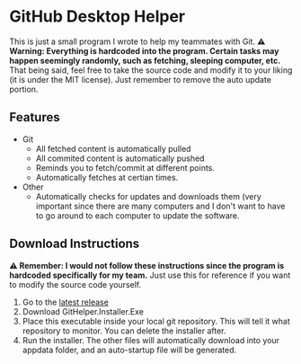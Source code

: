 
# GitHub Desktop Helper

This is just a small program I wrote to help my teammates with Git. 
**:warning: Warning: Everything is hardcoded into the program. Certain tasks may happen seemingly randomly, such as fetching, sleeping computer, etc.** That being said, feel free to take the source code and modify it to your liking (it is under the MIT license). Just remember to remove the auto update portion.

## Features
- Git
	- All fetched content is automatically pulled
	- All commited content is automatically pushed
	- Reminds you to fetch/commit at different points.
	- Automatically fetches at certian times.
- Other
	- Automatically checks for updates and downloads them (very important since there are many computers and I don't want to have to go around to each computer to update the software.

## Download Instructions
**:warning: Remember: I would not follow these instructions since the program is hardcoded specifically for my team.** Just use this for reference if you want to modify the source code yourself.

1. Go to the [latest release](https://github.com/timothymhuang/githelper/releases/latest)
2. Download GitHelper.Installer.Exe
3. Place this executable inside your local git repository. This will tell it what repository to monitor. You can delete the installer after.
4. Run the installer. The other files will automatically download into your appdata folder, and an auto-startup file will be generated.

